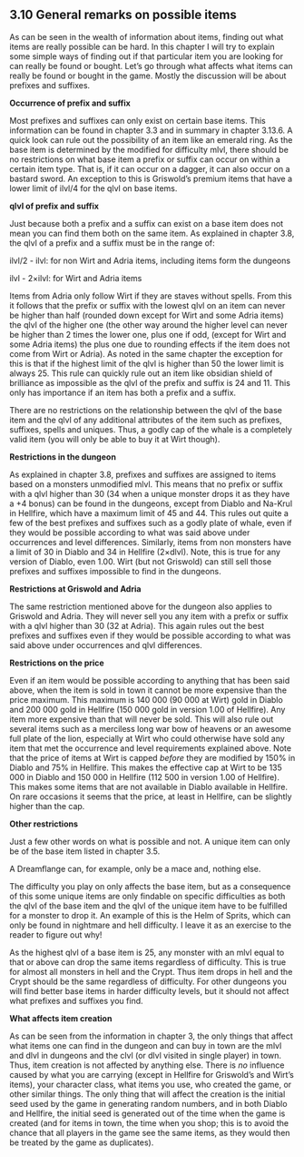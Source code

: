 ## 3.10 General remarks on possible items

As can be seen in the wealth of information about items, finding out what items are really possible can be hard. In this chapter I will try to explain some simple ways of finding out if that particular item you are looking for can really be found or bought. Let’s go through what affects what items can really be found or bought in the game. Mostly the discussion will be about prefixes and suffixes.


**Occurrence of prefix and suffix**

Most prefixes and suffixes can only exist on certain base items. This information can be found in chapter 3.3 and in summary in chapter 3.13.6. A quick look can rule out the possibility of an item like an emerald ring. As the base item is determined by the modified for difficulty mlvl, there should be no restrictions on what base item a prefix or suffix can occur on within a certain item type. That is, if it can occur on a dagger, it can also occur on a bastard sword. An exception to this is Griswold’s premium items that have a lower limit of ilvl/4 for the qlvl on base items.


**qlvl of prefix and suffix**

Just because both a prefix and a suffix can exist on a base item does not mean you can find them both on the same item. As explained in chapter 3.8, the qlvl of a prefix and a suffix must be in the range of:

ilvl/2 - ilvl:	for non Wirt and Adria items, including items form the dungeons

ilvl - 2×ilvl:	for Wirt and Adria items

Items from Adria only follow Wirt if they are staves without spells. From this it follows that the prefix or suffix with the lowest qlvl on an item can never be higher than half (rounded down except for Wirt and some Adria items) the qlvl of the higher one (the other way around the higher level can never be higher than 2 times the lower one, plus one if odd, (except for Wirt and some Adria items) the plus one due to rounding effects if the item does not come from Wirt or Adria). As noted in the same chapter the exception for this is that if the highest limit of the qlvl is higher than 50 the lower limit is always 25. This rule can quickly rule out an item like obsidian shield of brilliance as impossible as the qlvl of the prefix and suffix is 24 and 11. This only has importance if an item has both a prefix and a suffix.

There are no restrictions on the relationship between the qlvl of the base item and the qlvl of any additional attributes of the item such as prefixes, suffixes, spells and uniques. Thus, a godly cap of the whale is a completely valid item (you will only be able to buy it at Wirt though).


**Restrictions in the dungeon**

As explained in chapter 3.8, prefixes and suffixes are assigned to items based on a monsters unmodified mlvl. This means that no prefix or suffix with a qlvl higher than 30 (34 when a unique monster drops it as they have a +4 bonus) can be found in the dungeons, except from Diablo and Na-Krul in Hellfire, which have a maximum limit of 45 and 44. This rules out quite a few of the best prefixes and suffixes such as a godly plate of whale, even if they would be possible according to what was said above under occurrences and level differences. Similarly, items from non monsters have a limit of 30 in Diablo and 34 in Hellfire (2×dlvl). Note, this is true for any version of Diablo, even 1.00. Wirt (but not Griswold) can still sell those prefixes and suffixes impossible to find in the dungeons.


**Restrictions at Griswold and Adria**

The same restriction mentioned above for the dungeon also applies to Griswold and Adria. They will never sell you any item with a prefix or suffix with a qlvl higher than 30 (32 at Adria). This again rules out the best prefixes and suffixes even if they would be possible according to what was said above under occurrences and qlvl differences.


**Restrictions on the price**

Even if an item would be possible according to anything that has been said above, when the item is sold in town it cannot be more expensive than the price maximum. This maximum is 140 000 (90 000 at Wirt) gold in Diablo and 200 000 gold in Hellfire (150 000 gold in version 1.00 of Hellfire). Any item more expensive than that will never be sold. This will also rule out several items such as a merciless long war bow of heavens or an awesome full plate of the lion, especially at Wirt who could otherwise have sold any item that met the occurrence and level requirements explained above. Note that the price of items at Wirt is capped *before* they are modified by 150% in Diablo and 75% in Hellfire. This makes the effective cap at Wirt to be 135 000 in Diablo and 150 000 in Hellfire (112 500 in version 1.00 of Hellfire). This makes some items that are not available in Diablo available in Hellfire. On rare occasions it seems that the price, at least in Hellfire, can be slightly higher than the cap.


**Other restrictions**

Just a few other words on what is possible and not. A unique item can only be of the base item listed in chapter 3.5.

A Dreamflange can, for example, only be a mace and, nothing else.

The difficulty you play on only affects the base item, but as a consequence of this some unique items are only findable on specific difficulties as both the qlvl of the base item and the qlvl of the unique item have to be fulfilled for a monster to drop it. An example of this is the Helm of Sprits, which can only be found in nightmare and hell difficulty. I leave it as an exercise to the reader to figure out why!

As the highest qlvl of a base item is 25, any monster with an mlvl equal to that or above can drop the same items regardless of difficulty. This is true for almost all monsters in hell and the Crypt. Thus item drops in hell and the Crypt should be the same regardless of difficulty. For other dungeons you will find better base items in harder difficulty levels, but it should not affect what prefixes and suffixes you find.


**What affects item creation**

As can be seen from the information in chapter 3, the only things that affect what items one can find in the dungeon and can buy in town are the mlvl and dlvl in dungeons and the clvl (or dlvl visited in single player) in town. Thus, item creation is not affected by anything else. There is *no* influence caused by what you are carrying (except in Hellfire for Griswold’s and Wirt’s items), your character class, what items you use, who created the game, or other similar things. The only thing that will affect the creation is the initial seed used by the game in generating random numbers, and in both Diablo and Hellfire, the initial seed is generated out of the time when the game is created (and for items in town, the time when you shop; this is to avoid the chance that all players in the game see the same items, as they would then be treated by the game as duplicates).